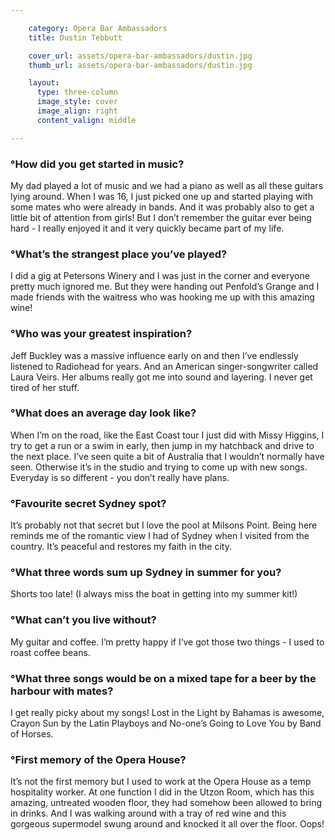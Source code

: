 ```yaml
---

    category: Opera Bar Ambassadors
    title: Dustin Tebbutt

    cover_url: assets/opera-bar-ambassadors/dustin.jpg
    thumb_url: assets/opera-bar-ambassadors/dustin.jpg

    layout:
      type: three-column
      image_style: cover
      image_align: right
      content_valign: middle

---
```


### °How did you get started in music?
My dad played a lot of music and we had a piano as well as all these guitars lying around. When I was 16, I just picked one up and started playing with some mates who were already in bands. And it was probably also to get a little bit of attention from girls! But I don’t remember the guitar ever being hard - I really enjoyed it and it very quickly became part of my life.

### °What’s the strangest place you’ve played?
I did a gig at Petersons Winery and I was just in the corner and everyone pretty much ignored me. But they were handing out Penfold’s Grange and I made friends with the waitress who was hooking me up with this amazing wine!

### °Who was your greatest inspiration?
Jeff Buckley was a massive influence early on and then I’ve endlessly listened to Radiohead for years. And an American singer-songwriter called Laura Veirs. Her albums really got me into sound and layering. I never get tired of her stuff.

### °What does an average day look like?
When I’m on the road, like the East Coast tour I just did with Missy Higgins, I try to get a run or a swim in early, then jump in my hatchback and drive to the next place. I’ve seen quite a bit of Australia that I wouldn’t normally have seen. Otherwise it’s in the studio and trying to come up with new songs. Everyday is so different - you don’t really have plans.

### °Favourite secret Sydney spot?
It’s probably not that secret but I love the pool at Milsons Point. Being here reminds me of the romantic view I had of Sydney when I visited from the country. It’s peaceful and restores my faith in the city.

### °What three words sum up Sydney in summer for you?
Shorts too late! (I always miss the boat in getting into my summer kit!)

### °What can’t you live without?
My guitar and coffee. I’m pretty happy if I’ve got those two things - I used to roast coffee beans.

### °What three songs would be on a mixed tape for a beer by the harbour with mates?
I get really picky about my songs! Lost in the Light by Bahamas is awesome, Crayon Sun by the Latin Playboys and No-one’s Going to Love You by Band of Horses.

### °First memory of the Opera House?
It’s not the first memory but I used to work at the Opera House as a temp hospitality worker. At one function I did in the Utzon Room, which has this amazing, untreated wooden floor, they had somehow been allowed to bring in drinks. And I was walking around with a tray of red wine and this gorgeous supermodel swung around and knocked it all over the floor. Oops!
